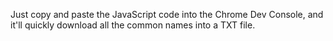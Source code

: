 Just copy and paste the JavaScript code into the Chrome Dev Console, and it'll quickly download all the common names into a TXT file.
